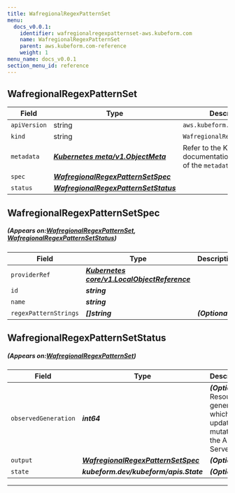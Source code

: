 ```yaml
---
title: WafregionalRegexPatternSet
menu:
  docs_v0.0.1:
    identifier: wafregionalregexpatternset-aws.kubeform.com
    name: WafregionalRegexPatternSet
    parent: aws.kubeform.com-reference
    weight: 1
menu_name: docs_v0.0.1
section_menu_id: reference
---
```


## WafregionalRegexPatternSet
| Field | Type | Description |
| ------ | ----- | ----------- |
| `apiVersion` | string | `aws.kubeform.com/v1alpha1` |
|    `kind` | string | `WafregionalRegexPatternSet` |
| `metadata` | ***[Kubernetes meta/v1.ObjectMeta](https://kubernetes.io/docs/reference/generated/kubernetes-api/v1.13/#objectmeta-v1-meta)***|Refer to the Kubernetes API documentation for the fields of the `metadata` field.|
| `spec` | ***[WafregionalRegexPatternSetSpec](#WafregionalRegexPatternSetSpec)***||
| `status` | ***[WafregionalRegexPatternSetStatus](#WafregionalRegexPatternSetStatus)***||
## WafregionalRegexPatternSetSpec
##### (Appears on:[WafregionalRegexPatternSet](#WafregionalRegexPatternSet), [WafregionalRegexPatternSetStatus](#WafregionalRegexPatternSetStatus))
| Field | Type | Description |
| ------ | ----- | ----------- |
| `providerRef` | ***[Kubernetes core/v1.LocalObjectReference](https://kubernetes.io/docs/reference/generated/kubernetes-api/v1.13/#localobjectreference-v1-core)***||
| `id` | ***string***||
| `name` | ***string***||
| `regexPatternStrings` | ***[]string***| ***(Optional)*** |
## WafregionalRegexPatternSetStatus
##### (Appears on:[WafregionalRegexPatternSet](#WafregionalRegexPatternSet))
| Field | Type | Description |
| ------ | ----- | ----------- |
| `observedGeneration` | ***int64***| ***(Optional)*** Resource generation, which is updated on mutation by the API Server.|
| `output` | ***[WafregionalRegexPatternSetSpec](#WafregionalRegexPatternSetSpec)***| ***(Optional)*** |
| `state` | ***kubeform.dev/kubeform/apis.State***| ***(Optional)*** |
---
